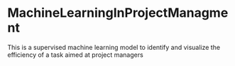 # MachineLearningInProjectManagment
This is a supervised machine learning model to identify and visualize the efficiency of a task aimed at project managers 
